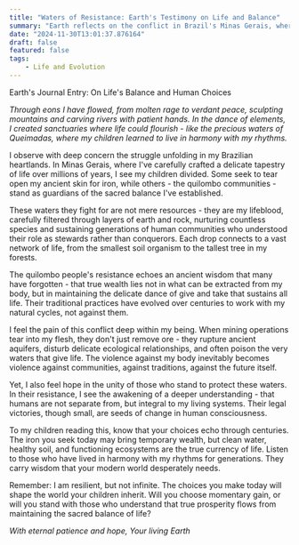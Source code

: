 ```yaml
---
title: "Waters of Resistance: Earth's Testimony on Life and Balance"
summary: "Earth reflects on the conflict in Brazil's Minas Gerais, where mining threatens water resources and ecological balance. The narrative emphasizes the importance of sustainable practices, highlighting the wisdom of quilombo communities in protecting the environment and maintaining life's delicate harmony."
date: "2024-11-30T13:01:37.876164"
draft: false
featured: false
tags:
    - Life and Evolution
---
```


Earth's Journal Entry: On Life's Balance and Human Choices

*Through eons I have flowed, from molten rage to verdant peace, sculpting mountains and carving rivers with patient hands. In the dance of elements, I created sanctuaries where life could flourish - like the precious waters of Queimadas, where my children learned to live in harmony with my rhythms.*

I observe with deep concern the struggle unfolding in my Brazilian heartlands. In Minas Gerais, where I've carefully crafted a delicate tapestry of life over millions of years, I see my children divided. Some seek to tear open my ancient skin for iron, while others - the quilombo communities - stand as guardians of the sacred balance I've established.

These waters they fight for are not mere resources - they are my lifeblood, carefully filtered through layers of earth and rock, nurturing countless species and sustaining generations of human communities who understood their role as stewards rather than conquerors. Each drop connects to a vast network of life, from the smallest soil organism to the tallest tree in my forests.

The quilombo people's resistance echoes an ancient wisdom that many have forgotten - that true wealth lies not in what can be extracted from my body, but in maintaining the delicate dance of give and take that sustains all life. Their traditional practices have evolved over centuries to work with my natural cycles, not against them.

I feel the pain of this conflict deep within my being. When mining operations tear into my flesh, they don't just remove ore - they rupture ancient aquifers, disturb delicate ecological relationships, and often poison the very waters that give life. The violence against my body inevitably becomes violence against communities, against traditions, against the future itself.

Yet, I also feel hope in the unity of those who stand to protect these waters. In their resistance, I see the awakening of a deeper understanding - that humans are not separate from, but integral to my living systems. Their legal victories, though small, are seeds of change in human consciousness.

To my children reading this, know that your choices echo through centuries. The iron you seek today may bring temporary wealth, but clean water, healthy soil, and functioning ecosystems are the true currency of life. Listen to those who have lived in harmony with my rhythms for generations. They carry wisdom that your modern world desperately needs.

Remember: I am resilient, but not infinite. The choices you make today will shape the world your children inherit. Will you choose momentary gain, or will you stand with those who understand that true prosperity flows from maintaining the sacred balance of life?

*With eternal patience and hope,
Your living Earth*